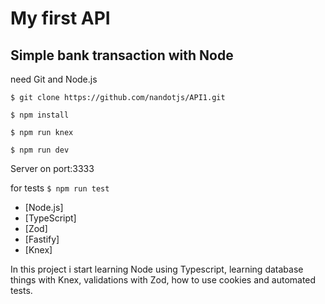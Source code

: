 # My first API
## Simple bank transaction with Node

need Git and Node.js

```$ git clone https://github.com/nandotjs/API1.git```

```$ npm install```

```$ npm run knex```

```$ npm run dev```

Server on port:3333

for tests
```$ npm run test```

- [Node.js]
- [TypeScript]
- [Zod]
- [Fastify]
- [Knex]

In this project i start learning Node using Typescript, learning database things with Knex,
validations with Zod, how to use cookies and automated tests.
